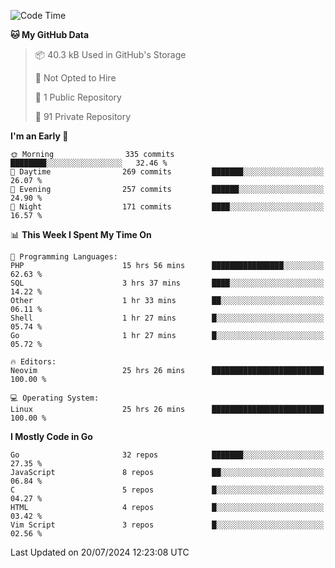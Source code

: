 
<!--START_SECTION:waka-->
![Code Time](http://img.shields.io/badge/Code%20Time-5%2C076%20hrs%2030%20mins-blue)

**🐱 My GitHub Data** 

> 📦 40.3 kB Used in GitHub's Storage 
 > 
> 🚫 Not Opted to Hire
 > 
> 📜 1 Public Repository 
 > 
> 🔑 91 Private Repository 
 > 
**I'm an Early 🐤** 

```text
🌞 Morning                335 commits         ████████░░░░░░░░░░░░░░░░░   32.46 % 
🌆 Daytime                269 commits         ███████░░░░░░░░░░░░░░░░░░   26.07 % 
🌃 Evening                257 commits         ██████░░░░░░░░░░░░░░░░░░░   24.90 % 
🌙 Night                  171 commits         ████░░░░░░░░░░░░░░░░░░░░░   16.57 % 
```


📊 **This Week I Spent My Time On** 

```text
💬 Programming Languages: 
PHP                      15 hrs 56 mins      ████████████████░░░░░░░░░   62.63 % 
SQL                      3 hrs 37 mins       ████░░░░░░░░░░░░░░░░░░░░░   14.22 % 
Other                    1 hr 33 mins        ██░░░░░░░░░░░░░░░░░░░░░░░   06.11 % 
Shell                    1 hr 27 mins        █░░░░░░░░░░░░░░░░░░░░░░░░   05.74 % 
Go                       1 hr 27 mins        █░░░░░░░░░░░░░░░░░░░░░░░░   05.72 % 

🔥 Editors: 
Neovim                   25 hrs 26 mins      █████████████████████████   100.00 % 

💻 Operating System: 
Linux                    25 hrs 26 mins      █████████████████████████   100.00 % 
```

**I Mostly Code in Go** 

```text
Go                       32 repos            ███████░░░░░░░░░░░░░░░░░░   27.35 % 
JavaScript               8 repos             ██░░░░░░░░░░░░░░░░░░░░░░░   06.84 % 
C                        5 repos             █░░░░░░░░░░░░░░░░░░░░░░░░   04.27 % 
HTML                     4 repos             █░░░░░░░░░░░░░░░░░░░░░░░░   03.42 % 
Vim Script               3 repos             █░░░░░░░░░░░░░░░░░░░░░░░░   02.56 % 
```




 Last Updated on 20/07/2024 12:23:08 UTC
<!--END_SECTION:waka-->
